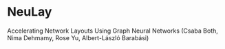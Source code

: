# NeuLay
Accelerating Network Layouts Using Graph Neural Networks
(Csaba Both, Nima Dehmamy, Rose Yu, Albert-László Barabási)
